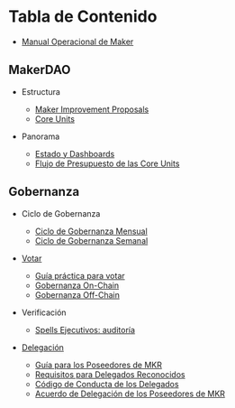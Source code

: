 # Tabla de Contenido

* [Manual Operacional de Maker](README.md)

## MakerDAO
* Estructura
  * [Maker Improvement Proposals](gobernanza/mips.md)
  * [Core Units](core-units/core-units.md)

* Panorama
  * [Estado y Dashboards](estado-protocolo/estado-dashboards.md)
  * [Flujo de Presupuesto de las Core Units](core-units/core-unit-budget-flow.md)

## Gobernanza
* Ciclo de Gobernanza
  * [Ciclo de Gobernanza Mensual](gobernanza/ciclo-mensual.md)
  * [Ciclo de Gobernanza Semanal](gobernanza/ciclo-semanal.md)

* [Votar](gobernanza/votacion-makerdao.md)
  * [Guía práctica para votar](gobernanza/guia-practica-votacion.md)
  * [Gobernanza On-Chain](gobernanza/gobernanza-on-chain.md)
  * [Gobernanza Off-Chain](gobernanza/gobernanza-off-chain.md)

* Verificación
  * [Spells Ejecutivos: auditoría](gobernanza/auditoria-spells-ejecutivos.md)

* [Delegación](delegacion/que-es-delegacion.md)
  * [Guía para los Poseedores de MKR](delegacion/guia-delegacion-poseedores-MKR.md)
  * [Requisitos para Delegados Reconocidos](delegacion/requisitos-delegados-reconocidos.md)
  * [Código de Conducta de los Delegados](delegacion/codigo-conducta-delegados.md)
  * [Acuerdo de Delegación de los Poseedores de MKR](delegation/acuerdo-delegacion-poseedores-MKR.md)
